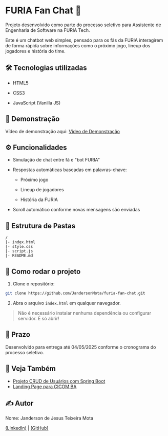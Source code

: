 # FURIA Fan Chat 💬
Projeto desenvolvido como parte do processo seletivo para Assistente de Engenharia de Software na FURIA Tech.

Este é um chatbot web simples, pensado para os fãs da FURIA interagirem de forma rápida sobre informações como o próximo jogo, lineup dos jogadores e história do time.

## 🛠️ Tecnologias utilizadas
- HTML5

- CSS3

- JavaScript (Vanilla JS)

## 📸 Demonstração
<!-- Adicionar um gif ou print -->

Vídeo de demonstração aqui: [Vídeo de Demonstração]()

## ⚙️ Funcionalidades
- Simulação de chat entre fã e "bot FURIA"

- Respostas automáticas baseadas em palavras-chave:

  - Próximo jogo

  - Lineup de jogadores

  - História da FURIA

- Scroll automático conforme novas mensagens são enviadas

## 📂 Estrutura de Pastas
``` pgsql
/
|- index.html
|- style.css
|- script.js
|- README.md
```

## 🚀 Como rodar o projeto
1. Clone o repositório:

```bash
git clone https://github.com/JandersonMota/furia-fan-chat.git
```

2. Abra o arquivo `index.html` em qualquer navegador.

> Não é necessário instalar nenhuma dependência ou configurar servidor. É só abrir!

## 📅 Prazo
Desenvolvido para entrega até 04/05/2025 conforme o cronograma do processo seletivo.

## 🔗 Veja Também

- [Projeto CRUD de Usuários com Spring Boot](https://github.com/JandersonMota/crud-java.git)
- [Landing Page para CICOM BA](https://github.com/JandersonMota/portfolio-cicom-saj.git)

## ✍️ Autor
Nome: Janderson de Jesus Teixeira Mota

[(LinkedIn)](https://www.linkedin.com/in/janderson-mota-5415b69a/) | [(GitHub)](https://github.com/JandersonMota/)
